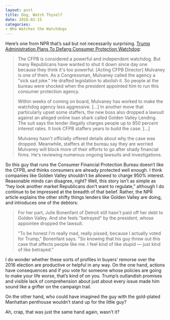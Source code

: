 ```yaml
---
layout: post
title: Dog, Watch Thyself
date: 2018-02-15
categories: 
- Who Watches the Watchdogs
---
```


Here’s one from NPR that’s sad but not necessarily surprising. [Trump Administration Plans To Defang Consumer Protection Watchdog](https://www.npr.org/2018/02/12/584980698/trump-administration-to-defang-consumer-protection-watchdog):

> The CFPB is considered a powerful and independent watchdog. But many Republicans have wanted to shut it down since day one because they think it's too powerful. [Acting CFPB Director] Mulvaney is one of them. As a Congressman, Mulvaney called the agency a "sick sad joke." He drafted legislation to abolish it. So people at the bureau were shocked when the president appointed him to run this consumer protection agency.
> 
> Within weeks of coming on board, Mulvaney has worked to make the watchdog agency less aggressive. […] In another move that particularly upset some staffers, the new boss also dropped a lawsuit against an alleged online loan shark called Golden Valley Lending. The suit says the lender illegally charges people up to 950 percent interest rates. It took CFPB staffers years to build the case. […]
> 
> Mulvaney hasn't officially offered details about why the case was dropped. Meanwhile, staffers at the bureau say they are worried Mulvaney will block more of their efforts to go after shady financial firms. He's reviewing numerous ongoing lawsuits and investigations.

So this guy that runs the Consumer Financial Protection Bureau doesn’t like the CFPB, and thinks consumers are already protected well enough. I think companies like Golden Valley shouldn’t be allowed to charge 950% interest. Reasonable minds can disagree, right? Well, this story isn’t as simple as “hey look another market Republicans don’t want to regulate,” although I do continue to be impressed at the breadth of that belief. Rather, the NPR article explains the other shifty things lenders like Golden Valley are doing, and introduces one of the debtors:

> For her part, Julie Bonenfant of Detroit still hasn't paid off her debt to Golden Valley. And she feels "betrayed" by the president, whose appointee dropped the lawsuit.
> 
> "To be honest I'm really mad, really pissed, because I actually voted for Trump," Bonenfant says. "So knowing that his guy threw out this case that affects people like me. I feel kind of like stupid — just kind of like betrayed."

I do wonder whether these sorts of profiles in buyers’ remorse over the 2016 election are productive or helpful in any way. On the one hand, actions have consequences and if you vote for someone whose policies are going to make your life worse, that’s kind of on you. Trump’s outlandish promises and visible lack of comprehension about just about every issue made him sound like a grifter on the campaign trail. 

On the other hand, who could have imagined the guy with the gold-plated Manhattan penthouse wouldn’t stand up for the little guy? 

Ah, crap, that was just the same hand again, wasn’t it? 
